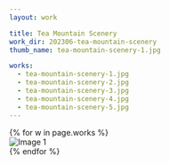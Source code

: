```yaml
---
layout: work

title: Tea Mountain Scenery
work_dir: 202306-tea-mountain-scenery
thumb_name: tea-mountain-scenery-1.jpg

works:
  - tea-mountain-scenery-1.jpg
  - tea-mountain-scenery-2.jpg
  - tea-mountain-scenery-3.jpg
  - tea-mountain-scenery-4.jpg
  - tea-mountain-scenery-5.jpg
---
```


<div class="grid row">
    {% for w in page.works %}
    <div class="col-6 col-md-6 grid-item2 grid-sizer">
        <img src="{{ site.personal_work_dir }}/{{ page.work_dir }}/{{ w }}" data-fancybox="gallery" class="img-fluid" alt="Image 1">
    </div>
    {% endfor %}
<div>

